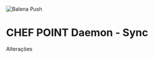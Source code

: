 ![Balena Push](https://github.com/ChefPoint/daemon-sync/workflows/Balena%20Push/badge.svg?branch=master)

# CHEF POINT Daemon - Sync

Alterações
